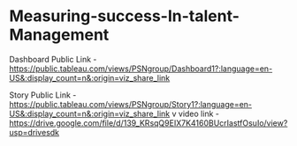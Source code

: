 # Measuring-success-In-talent-Management

Dashboard Public Link - https://public.tableau.com/views/PSNgroup/Dashboard1?:language=en-US&:display_count=n&:origin=viz_share_link

Story Public Link - https://public.tableau.com/views/PSNgroup/Story1?:language=en-US&:display_count=n&:origin=viz_share_link
v
video link - https://drive.google.com/file/d/139_KRsqQ9EIX7K4160BUcrIastfOsuIo/view?usp=drivesdk
